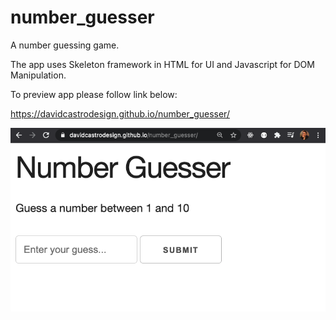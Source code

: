 # number_guesser

A number guessing game.

The app uses Skeleton framework in HTML for UI and Javascript for DOM Manipulation.

To preview app please follow link below:

https://davidcastrodesign.github.io/number_guesser/

![Opening Shot](img/number_guesser1.png?raw=true)
